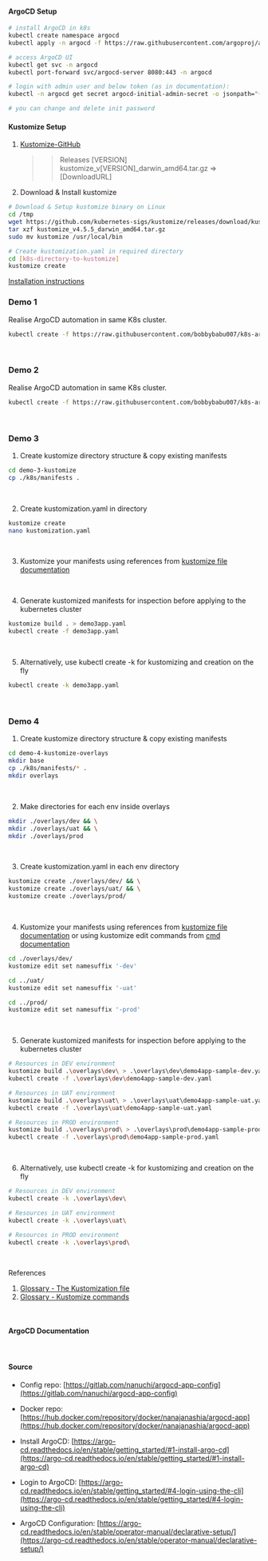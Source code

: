 #### ArgoCD Setup

```bash
# install ArgoCD in k8s
kubectl create namespace argocd
kubectl apply -n argocd -f https://raw.githubusercontent.com/argoproj/argo-cd/stable/manifests/install.yaml

# access ArgoCD UI
kubectl get svc -n argocd
kubectl port-forward svc/argocd-server 8080:443 -n argocd

# login with admin user and below token (as in documentation):
kubectl -n argocd get secret argocd-initial-admin-secret -o jsonpath="{.data.password}" | base64 --decode && echo

# you can change and delete init password

```

#### Kustomize Setup

1. [Kustomize-GitHub](https://github.com/kubernetes-sigs/kustomize)
    >> Releases 
    >> [VERSION] 
    >> kustomize_v[VERSION]_darwin_amd64.tar.gz 
    => [DownloadURL]

2. Download & Install kustomize

```bash
# Download & Setup kustomize binary on Linux
cd /tmp
wget https://github.com/kubernetes-sigs/kustomize/releases/download/kustomize%2Fv4.5.5/kustomize_v4.5.5_darwin_amd64.tar.gz
tar xzf kustomize_v4.5.5_darwin_amd64.tar.gz
sudo mv kustomize /usr/local/bin

# Create kustomization.yaml in required directory
cd [k8s-directory-to-kustomize]
kustomize create
```
[Installation instructions](https://kubectl.docs.kubernetes.io/installation/kustomize/)
</br>

### Demo 1
Realise ArgoCD automation in same K8s cluster.

```bash
kubectl create -f https://raw.githubusercontent.com/bobbybabu007/k8s-argocd-kustomize/master/demo-1-argocd/application.yaml
```
</br>

### Demo 2
Realise ArgoCD automation in same K8s cluster.

```bash
kubectl create -f https://raw.githubusercontent.com/bobbybabu007/k8s-argocd-kustomize/master/demo-2-argocd/application.yaml
```
</br>

### Demo 3

1. Create kustomize directory structure & copy existing manifests

```bash
cd demo-3-kustomize
cp ./k8s/manifests .
```
</br>

2. Create kustomization.yaml in directory

```bash
kustomize create
nano kustomization.yaml
```
</br>


3. Kustomize your manifests using references 
from [kustomize file documentation](https://kubectl.docs.kubernetes.io/references/kustomize/kustomization/)
</br>

4. Generate kustomized manifests for inspection before applying to the kubernetes cluster
```bash
kustomize build . > demo3app.yaml 
kubectl create -f demo3app.yaml
```
</br>

5. Alternatively, use kubectl create -k for kustomizing and creation on the fly
```bash
kubectl create -k demo3app.yaml
```
</br>

### Demo 4

1. Create kustomize directory structure & copy existing manifests

```bash
cd demo-4-kustomize-overlays
mkdir base
cp ./k8s/manifests/* .
mkdir overlays
```
</br>

2. Make directories for each env inside overlays

```bash
mkdir ./overlays/dev && \
mkdir ./overlays/uat && \
mkdir ./overlays/prod
```
</br>

3. Create kustomization.yaml in each env directory

```bash
kustomize create ./overlays/dev/ && \
kustomize create ./overlays/uat/ && \
kustomize create ./overlays/prod/
```
</br>

4. Kustomize your manifests using references 
from [kustomize file documentation](https://kubectl.docs.kubernetes.io/references/kustomize/kustomization/) or using kustomize edit commands from [cmd documentation](https://kubectl.docs.kubernetes.io/references/kustomize/cmd/)

```bash
cd ./overlays/dev/
kustomize edit set namesuffix '-dev'

cd ../uat/
kustomize edit set namesuffix '-uat'

cd ../prod/
kustomize edit set namesuffix '-prod'
```
</br>

5. Generate kustomized manifests for inspection before applying to the kubernetes cluster

```bash
# Resources in DEV environment
kustomize build .\overlays\dev\ > .\overlays\dev\demo4app-sample-dev.yaml
kubectl create -f .\overlays\dev\demo4app-sample-dev.yaml

# Resources in UAT environment
kustomize build .\overlays\uat\ > .\overlays\uat\demo4app-sample-uat.yaml
kubectl create -f .\overlays\uat\demo4app-sample-uat.yaml

# Resources in PROD environment
kustomize build .\overlays\prod\ > .\overlays\prod\demo4app-sample-prod.yaml
kubectl create -f .\overlays\prod\demo4app-sample-prod.yaml
```
</br>

6. Alternatively, use kubectl create -k for kustomizing and creation on the fly
```bash
# Resources in DEV environment
kubectl create -k .\overlays\dev\

# Resources in UAT environment
kubectl create -k .\overlays\uat\

# Resources in PROD environment
kubectl create -k .\overlays\prod\
```
</br>

References
1. [Glossary - The Kustomization file](https://kubectl.docs.kubernetes.io/references/kustomize/kustomization/)
2. [Glossary - Kustomize commands](https://kubectl.docs.kubernetes.io/references/kustomize/cmd/)
</br>

#### ArgoCD Documentation

</br>

#### Source

* Config repo: [https://gitlab.com/nanuchi/argocd-app-config](https://gitlab.com/nanuchi/argocd-app-config)

* Docker repo: [https://hub.docker.com/repository/docker/nanajanashia/argocd-app](https://hub.docker.com/repository/docker/nanajanashia/argocd-app)

* Install ArgoCD: [https://argo-cd.readthedocs.io/en/stable/getting_started/#1-install-argo-cd](https://argo-cd.readthedocs.io/en/stable/getting_started/#1-install-argo-cd)

* Login to ArgoCD: [https://argo-cd.readthedocs.io/en/stable/getting_started/#4-login-using-the-cli](https://argo-cd.readthedocs.io/en/stable/getting_started/#4-login-using-the-cli)

* ArgoCD Configuration: [https://argo-cd.readthedocs.io/en/stable/operator-manual/declarative-setup/](https://argo-cd.readthedocs.io/en/stable/operator-manual/declarative-setup/)
